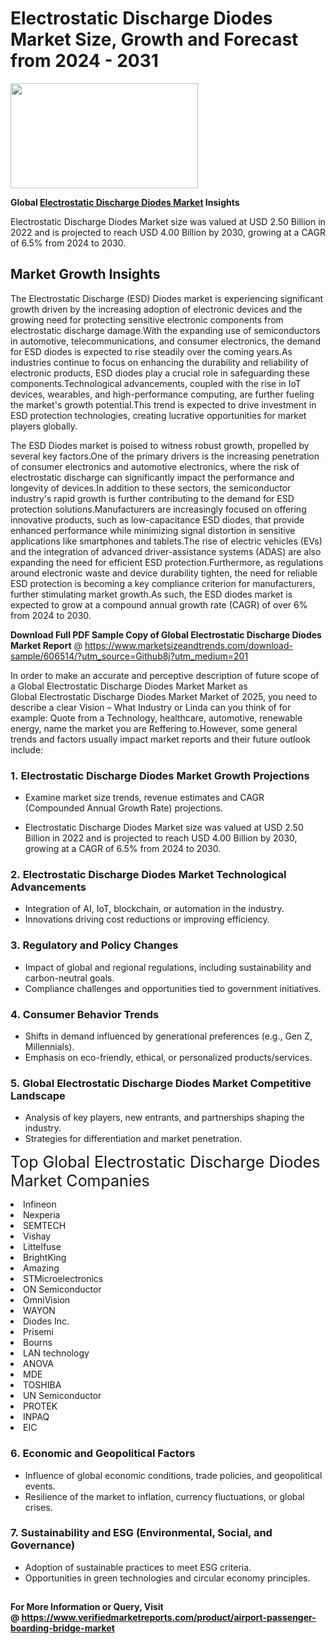 <H1>Electrostatic Discharge Diodes Market Size, Growth and Forecast from 2024 - 2031</H1><img class="aligncenter size-medium wp-image-584254" src="https://thirdeyenews.in/wp-content/uploads/2024/09/Global-Market-Research-300x168.jpeg" alt="" width="300" height="168" /><p><strong>Global&nbsp;<a href="https://www.marketsizeandtrends.com/download-sample/606514/?utm_source=Github8j?utm_medium=201">Electrostatic Discharge Diodes Market</a> Insights</strong></p><p>Electrostatic Discharge Diodes Market size was valued at USD 2.50 Billion in 2022 and is projected to reach USD 4.00 Billion by 2030, growing at a CAGR of 6.5% from 2024 to 2030.</p><p><h2>Market Growth Insights</h2> <p>The Electrostatic Discharge (ESD) Diodes market is experiencing significant growth driven by the increasing adoption of electronic devices and the growing need for protecting sensitive electronic components from electrostatic discharge damage.With the expanding use of semiconductors in automotive, telecommunications, and consumer electronics, the demand for ESD diodes is expected to rise steadily over the coming years.As industries continue to focus on enhancing the durability and reliability of electronic products, ESD diodes play a crucial role in safeguarding these components.Technological advancements, coupled with the rise in IoT devices, wearables, and high-performance computing, are further fueling the market's growth potential.This trend is expected to drive investment in ESD protection technologies, creating lucrative opportunities for market players globally.</p> <p>The ESD Diodes market is poised to witness robust growth, propelled by several key factors.One of the primary drivers is the increasing penetration of consumer electronics and automotive electronics, where the risk of electrostatic discharge can significantly impact the performance and longevity of devices.In addition to these sectors, the semiconductor industry's rapid growth is further contributing to the demand for ESD protection solutions.Manufacturers are increasingly focused on offering innovative products, such as low-capacitance ESD diodes, that provide enhanced performance while minimizing signal distortion in sensitive applications like smartphones and tablets.The rise of electric vehicles (EVs) and the integration of advanced driver-assistance systems (ADAS) are also expanding the need for efficient ESD protection.Furthermore, as regulations around electronic waste and device durability tighten, the need for reliable ESD protection is becoming a key compliance criterion for manufacturers, further stimulating market growth.As such, the ESD diodes market is expected to grow at a compound annual growth rate (CAGR) of over 6% from 2024 to 2030.</p> <p><span class=""><strong>Download Full PDF Sample Copy of Global Electrostatic Discharge Diodes Market Report</strong> @ <a href="https://www.marketsizeandtrends.com/download-sample/606514/?utm_source=Github8j?utm_medium=201" target="_blank">https://www.marketsizeandtrends.com/download-sample/606514/?utm_source=Github8j?utm_medium=201</a></span></p><p>In order to make an accurate and perceptive description of future scope of a Global&nbsp;Electrostatic Discharge Diodes Market Market as Global&nbsp;Electrostatic Discharge Diodes Market Market of 2025, you need to describe a clear Vision &ndash; What Industry or Linda can you think of for example: Quote from a Technology, healthcare, automotive, renewable energy, name the market you are Reffering to.However, some general trends and factors usually impact market reports and their future outlook include:</p><h3>1.&nbsp;<strong>Electrostatic Discharge Diodes Market Growth Projections</strong></h3><ul><li>Examine market size trends, revenue estimates and CAGR (Compounded Annual Growth Rate) projections.</li><li><p>Electrostatic Discharge Diodes Market size was valued at USD 2.50 Billion in 2022 and is projected to reach USD 4.00 Billion by 2030, growing at a CAGR of 6.5% from 2024 to 2030.</p></li></ul><h3>2.&nbsp;<strong>Electrostatic Discharge Diodes Market Technological Advancements</strong></h3><ul><li>Integration of AI, IoT, blockchain, or automation in the industry.</li><li>Innovations driving cost reductions or improving efficiency.</li></ul><h3>3.&nbsp;<strong>Regulatory and Policy Changes</strong></h3><ul><li>Impact of global and regional regulations, including sustainability and carbon-neutral goals.</li><li>Compliance challenges and opportunities tied to government initiatives.</li></ul><h3>4.&nbsp;<strong>Consumer Behavior Trends</strong></h3><ul><li>Shifts in demand influenced by generational preferences (e.g., Gen Z, Millennials).</li><li>Emphasis on eco-friendly, ethical, or personalized products/services.</li></ul><h3>5.&nbsp;<strong>Global Electrostatic Discharge Diodes Market Competitive Landscape</strong></h3><ul><li>Analysis of key players, new entrants, and partnerships shaping the industry.</li><li>Strategies for differentiation and market penetration.</li></ul><p data-pm-slice="1 1 []"><span style="color: inherit; font-family: inherit; font-size: 25px;">Top Global Electrostatic Discharge Diodes Market Companies</span></p><div class="" data-test-id=""><p><li>Infineon</li><li> Nexperia</li><li> SEMTECH</li><li> Vishay</li><li> Littelfuse</li><li> BrightKing</li><li> Amazing</li><li> STMicroelectronics</li><li> ON Semiconductor</li><li> OmniVision</li><li> WAYON</li><li> Diodes Inc.</li><li> Prisemi</li><li> Bourns</li><li> LAN technology</li><li> ANOVA</li><li> MDE</li><li> TOSHIBA</li><li> UN Semiconductor</li><li> PROTEK</li><li> INPAQ</li><li> EIC</li></p></div><h3>6.&nbsp;<strong>Economic and Geopolitical Factors</strong></h3><ul><li>Influence of global economic conditions, trade policies, and geopolitical events.</li><li>Resilience of the market to inflation, currency fluctuations, or global crises.</li></ul><h3>7.&nbsp;<strong>Sustainability and ESG (Environmental, Social, and Governance)</strong></h3><ul><li>Adoption of sustainable practices to meet ESG criteria.</li><li>Opportunities in green technologies and circular economy principles.</li></ul><h2><strong style="font-size: 14px;">For More Information or Query, Visit @&nbsp;</strong><a style="background-color: #ffffff; font-size: 14px;" href="https://www.marketsizeandtrends.com/report/electrostatic-discharge-diodes-market/" target="_blank">https://www.verifiedmarketreports.com/product/airport-passenger-boarding-bridge-market</a></h2>